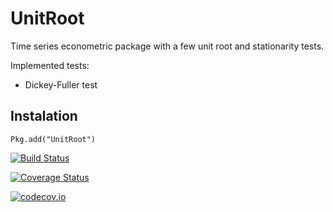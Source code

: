 # UnitRoot

Time series econometric package with a few unit root and stationarity tests.

Implemented tests:

- Dickey-Fuller test


## Instalation
`Pkg.add("UnitRoot")`

[![Build Status](https://travis-ci.org/p-chaim/UnitRoot.jl.svg?branch=master)](https://travis-ci.org/p-chaim/UnitRoot.jl)

[![Coverage Status](https://coveralls.io/repos/p-chaim/UnitRoot.jl/badge.svg?branch=master&service=github)](https://coveralls.io/github/p-chaim/UnitRoot.jl?branch=master)

[![codecov.io](http://codecov.io/github/p-chaim/UnitRoot.jl/coverage.svg?branch=master)](http://codecov.io/github/p-chaim/UnitRoot.jl?branch=master)

